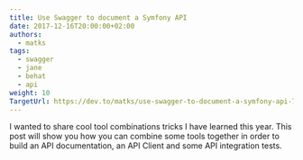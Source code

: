 ```yaml
---
title: Use Swagger to document a Symfony API
date: 2017-12-16T20:00:00+02:00
authors:
  - matks
tags:
  - swagger
  - jane
  - behat
  - api
weight: 10
TargetUrl: https://dev.to/matks/use-swagger-to-document-a-symfony-api-790
---
```


I wanted to share cool tool combinations tricks I have learned this year. This post will show you how you can combine some tools together in order to build an API documentation, an API Client and some API integration tests.

<!--more-->
